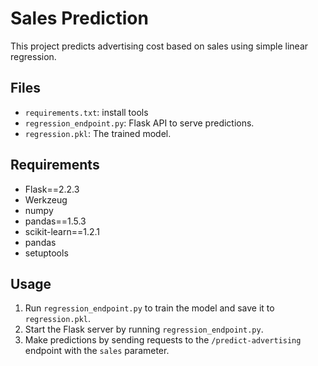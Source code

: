 # Sales Prediction

This project predicts advertising cost based on sales using simple linear regression.

## Files
- `requirements.txt`: install tools
- `regression_endpoint.py`: Flask API to serve predictions.
- `regression.pkl`: The trained model.

## Requirements
- Flask==2.2.3
- Werkzeug
- numpy
- pandas==1.5.3
- scikit-learn==1.2.1
- pandas
- setuptools


## Usage
1. Run `regression_endpoint.py` to train the model and save it to `regression.pkl`.
2. Start the Flask server by running `regression_endpoint.py`.
3. Make predictions by sending requests to the `/predict-advertising` endpoint with the `sales` parameter.
